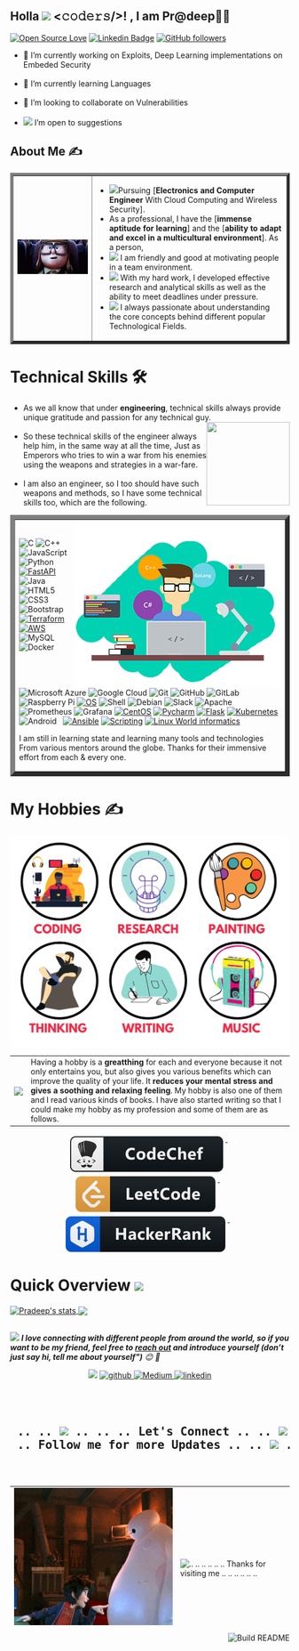 <!--
**KVSSKPRADEEP/KVSSKPRADEEP** is a ✨ _special_ ✨ repository because its `README.md` (this file) appears on your GitHub profile.

Here are some ideas to get you started:

-->

## Holla <img src="https://github.com/TheDudeThatCode/TheDudeThatCode/blob/master/Assets/Hi.gif" width="20px"> <𝚌𝚘𝚍𝚎𝚛𝚜/>! , I am Pr@deep👨‍🎓
[![Open Source Love](https://badges.frapsoft.com/os/v2/open-source.svg?v=103)](https://github.com/KVSSKPRADEEP)
[![Linkedin Badge](https://img.shields.io/badge/-Pradeep%20Kvssk-blue?style=social&logo=Linkedin&logoColor=blue&link=https://www.linkedin.com/in/pradeepkvssk/)](https://www.linkedin.com/in/pradeepkvssk/) 
[![GitHub followers](https://img.shields.io/github/followers/KVSSKPRADEEP?label=Follow&style=social)](https://github.com/KVSSKPRADEEP/?tab=follow)

<ul text-indent="5px">
 <li> 🔭 I’m currently working on Exploits, Deep Learning implementations on Embeded Security </li><br />
 <li> 🌱 I’m currently learning Languages </li><br />
 <li> 👯 I’m looking to collaborate on Vulnerabilities </li><br />
 <li> <img src="https://github.com/TheDudeThatCode/TheDudeThatCode/blob/master/Assets/Rocket.gif" width="18px"> I’m open to suggestions</li>
 </ul>
<div align="left">

</div>  

<!--About Me-->
## About Me ✍
  <table border="5"><tr><td>
 <img src="https://github.com/KVSSKPRADEEP/KVSSKPRADEEP/blob/main/Assests/adventurer_me.gif"> </td><td>
<div> 
<ul><li><img src="https://github.com/TheDudeThatCode/TheDudeThatCode/blob/master/Assets/Medal.gif" width="20px">Pursuing [<b>Electronics and Computer Engineer</b> With Cloud Computing and Wireless Security]. </li><li>As a professional, I have the [<b>immense aptitude for learning</b>] and the [<b>ability to adapt and excel in a multicultural environment</b>]. 
As a person,
 <li><img src="https://github.com/TheDudeThatCode/TheDudeThatCode/blob/master/Assets/Medal.gif" width="20px">    I am friendly and good at motivating people in a team environment.</li> 

 <li><img src="https://github.com/TheDudeThatCode/TheDudeThatCode/blob/master/Assets/Medal.gif" width="20px">   With my hard work, I developed effective research and analytical skills as well as the ability to meet deadlines under pressure.</li>
<li><img src="https://github.com/TheDudeThatCode/TheDudeThatCode/blob/master/Assets/Medal.gif" width="20px">    I always passionate about understanding the core concepts behind different popular Technological Fields.</li>
 </ul>
 </div>
 </td></tr></table>

<!--Header-->
 

 
<!--technical skills-->

# Technical Skills 🛠 

<ul><li>
As we all know that under <b>engineering</b>, technical skills always provide unique gratitude and passion for any technical guy.</li><img src="https://api.accredible.com/v1/frontend/credential_website_embed_image/badge/29294958" width="150" height="150" align="right">
<br /><li> So these technical skills of the engineer always help him, in the same way at all the time, Just as Emperors who tries to win a war from his enemies using the weapons and strategies in a war-fare. </li><br />
 <li>I am also an engineer, so I too should have such weapons and methods, so I  have some technical skills too,  which are the following.</li></ul>

 <table border="8">
 <tr>
  <td>
<img align="right" src='https://github.com/KVSSKPRADEEP/KVSSKPRADEEP/blob/main/Assests/study.png' ><br />
  
 
![C](https://img.shields.io/badge/-C-000?&logo=C)
![C++](https://img.shields.io/badge/-C++-00599C?style=flat-square&logo=c)
![JavaScript](https://img.shields.io/badge/-JavaScript-black?style=flat-square&logo=javascript)
![Python](https://img.shields.io/badge/-Python-black?style=flat-square&logo=Python)
[![FastAPI](https://img.shields.io/badge/Python_framework-FastAPI-teal?style=flat-square&logo=python&logoColor=white)](https://fastapi.tiangolo.com/)
![Java](https://img.shields.io/badge/-java-E34A86?style=flat-square&logo=java)
![HTML5](https://img.shields.io/badge/-HTML5-E34F26?style=flat-square&logo=html5&logoColor=white)
![CSS3](https://img.shields.io/badge/-CSS3-1572B6?style=flat-square&logo=css3)
![Bootstrap](https://img.shields.io/badge/-Bootstrap-563D7C?style=flat-square&logo=bootstrap)
[![Terraform](https://img.shields.io/badge/Learning-Terraform-623ce4?style=flat-square&logo=terraform&logoColor=white)](https://www.terraform.io/)
[![AWS](https://img.shields.io/badge/Learning-AWS-FF9900?style=flat-square&logo=amazon-aws&logoColor=white)](https://github.com/br3ndonland/awsdev)
![MySQL](https://img.shields.io/badge/-MySQL-black?style=flat-square&logo=mysql)
![Docker](https://img.shields.io/badge/-Docker-black?style=flat-square&logo=docker)
![Microsoft Azure](https://img.shields.io/badge/Microsoft%20Azure-232F7E?style=flat-square&logo=microsoft-azure)
![Google Cloud](https://img.shields.io/badge/Google%20Cloud-black?style=flat-square&logo=google-cloud)
![Git](https://img.shields.io/badge/-Git-black?style=flat-square&logo=git)
![GitHub](https://img.shields.io/badge/-GitHub-181717?style=flat-square&logo=github)
![GitLab](https://img.shields.io/badge/-GitLab-FCA121?style=flat-square&logo=gitlab)
![Raspberry Pi](https://img.shields.io/badge/-Raspberry%20Pi-C51A4A?style=flat-square&logo=Raspberry-Pi)
[![OS](https://img.shields.io/badge/OS-Linux-informational?style=flat-square&logo=linux&logoColor=white)](https://en.wikipedia.org/wiki/Linux)
 ![Shell](https://img.shields.io/badge/-Shell-blasck?style=plastic&logo=Shell)
 ![Debian](https://img.shields.io/badge/-Debian-A80030?style=flat-square&logo=Debian&logoColor=white)
 ![Slack](https://img.shields.io/badge/-Slack-E01563?style=flat-square&logo=Slack&logoColor=white)
 ![Apache](https://img.shields.io/badge/-Apache-D22128?style=flat-square&logo=Apache&logoColor=white)
 ![Prometheus](https://img.shields.io/badge/-Prometheus-000?&logo=Prometheus)
 ![Grafana](https://img.shields.io/badge/-Grafana-000?&logo=Grafana)
 [![CentOS](https://img.shields.io/badge/CentOS-7.0-blue?style=flat-square&logo=CentOS&logoColor=262577)](https://www.centos.org/)
 [![Pycharm](https://img.shields.io/badge/IDE-PyCharm-yellow?style=flat-square&logo=JetBrains)](https://www.jetbrains.com/pycharm/)
 [![Flask](https://img.shields.io/badge/-Flask-000000?style=flat-square&logo=Flask&logoColor=ffffff)](https://flask.palletsprojects.com/)
 [![Kubernetes](https://img.shields.io/badge/-Kubernetes-326CE5?style=flat-square&logo=Kubernetes&logoColor=ffffff)](https://kubernetes.io/)
![Android](https://img.shields.io/badge/-Android-black?logo=android&style=social)&nbsp;&nbsp;
[![Ansible](https://img.shields.io/badge/Learning-Ansible-623ce4?style=flat-square&logo=ansible&logoColor=white)](https://www.ansible.io/)
[![Scripting](https://img.shields.io/badge/Learning-Ansible-623ce4?style=flat-square&logo=ansible&logoColor=white)](https://www.ansible.io/)
[![Linux World informatics](https://badges.frapsoft.com/os/v2/open-source.svg?v=103)](https://www.linuxworldindia.org/)
  <p>I am still in learning state and learning many tools and technologies<br />
   From various mentors around the globe. Thanks for their immensive effort from each & every one.
   </p></td>
 </tr>
 </table>

 <!--My Hobbies-->
 
 
# My Hobbies ✍
<img src="https://github.com/KVSSKPRADEEP/KVSSKPRADEEP/blob/main/Assests/hobby.png" align="center">
<table><tr><td>
<img align="center" src='https://media2.giphy.com/media/3oEduVMHQ73fg96Nri/giphy.webp?cid=ecf05e470420y1dxyhu0c6fcgzyz4m2jnw5ozsdzi7cwx8c2&rid=giphy.webp&ct=g'>
 </td>
 <td>
Having a hobby is a <b>great</b><b>thing</b> for each and everyone because it not only entertains you,
but also gives you various benefits which can improve the quality of your life. It <b>reduces your mental stress and gives a soothing and relaxing feeling</b>. My hobby is also one of them and I read various kinds of books. I have also started writing so that I could make my hobby as my profession  and some of them are as follows.
 </td></tr></table>
<p align="center">
  <a href="#">
    <img src="https://raw.githubusercontent.com/AbhishekMaira10/AbhishekMaira10/master/Resources/svg/codechef.svg" alt="codechef" style="vertical-align:top; margin:4px">
  </a>&nbsp;&nbsp;
  
  <a href="#">
    <img src="https://raw.githubusercontent.com/AbhishekMaira10/AbhishekMaira10/master/Resources/svg/leetcode.svg" alt="leetcode" style="vertical-align:top; margin:4px">
  </a>&nbsp;&nbsp;&nbsp;

  <a href="https://www.hackerrank.com/area51">
    <img src="https://raw.githubusercontent.com/AbhishekMaira10/AbhishekMaira10/master/Resources/svg/hackerrank.svg" alt="hackerrank" style="vertical-align:top; margin:4px">
  </a>&nbsp;&nbsp;&nbsp;
  
</p>

<!--Github Progess bar-->

# Quick Overview <img src="https://github.com/TheDudeThatCode/TheDudeThatCode/blob/master/Assets/Earth.gif" width="24px">
    
<a href="https://github.com/KVSSKPRADEEP/github-readme-stats">
  <img align="center" src="https://github-readme-stats.anuraghazra1.vercel.app/api?username=KVSSKPRADEEP&show_icons=true&include_all_commits=true&theme=radical" alt="Pradeep's  stats" />
</a>
<a href="https://github.com/KVSSKPRADEEP/github-readme-stats">
 
  <img align="center" src="https://github-readme-stats.anuraghazra1.vercel.app/api/top-langs/?username=KVSSKPRADEEP&layout=compact&theme=radical" />
</a>

</br>


<!--footer-->

## 
<img src="https://media.giphy.com/media/LnQjpWaON8nhr21vNW/giphy.gif" width="60"> <em>
 <b>I love connecting with different people from around the world, so if you want to be my friend, feel free to [reach out](https://wa.me/+919084369325) and introduce yourself (don’t just say hi, tell me about yourself")</b> 😊 💜</em>

<div align="center"> <img src="https://github.com/TheDudeThatCode/TheDudeThatCode/blob/master/Assets/Handshake.gif" height="32px">
<a href="https://github.com/KVSSKPRADEEP" target="_blank">
<img src=https://img.shields.io/badge/github-%2324292e.svg?&style=for-the-badge&logo=github&logoColor=white alt=github style="margin-bottom: 5px;" />
<a href="https://medium.com/@kvsskpradeep" target="_blank"><img alt="Medium" src="https://img.shields.io/badge/medium-%2312100E.svg?&style=for-the-badge&logo=medium&logoColor=white" />
</a>
<a href="https://linkedin.com/in/pradeepkvssk" target="_blank">
<img src=https://img.shields.io/badge/linkedin-%231E77B5.svg?&style=for-the-badge&logo=linkedin&logoColor=white alt=linkedin style="margin-bottom: 5px;" />
</a>

</div>  

<br/>  
 
  <pre> <h2> .. .. <img src="https://github.com/TheDudeThatCode/TheDudeThatCode/blob/master/Assets/Hi.gif" width="20px"> .. .. .. Let's Connect .. .. <img src="https://github.com/TheDudeThatCode/TheDudeThatCode/blob/master/Assets/Hi.gif" width="20px"><br /> .. Follow me for more Updates .. .. <img src="https://github.com/TheDudeThatCode/TheDudeThatCode/blob/master/Assets/Earth.gif" width="24px"> .. .. <img src="https://github.com/TheDudeThatCode/TheDudeThatCode/blob/master/Assets/Earth.gif" width="24px"> .. .. </h1></pre>
 
 <br />
 <center>
<table height="250" width="250"><tr><td> 
<img alt=".. .. .. .. .. .. Let's Connect & Grow .. .. .. .. .. .." width="100%" src="https://github.com/KVSSKPRADEEP/KVSSKPRADEEP/blob/main/Assests/follow.gif" />
 </td><td>  
<img height="120" alt=".. .. .. .. .. .. Thanks for visiting me .. .. .. .. .. .." width="100%" src="https://raw.githubusercontent.com/BrunnerLivio/brunnerlivio/master/images/marquee.svg" />
 <br /></td></tr></table>
 <div align="center">
</center>
<a href="https://github.com/KVSSKPRADEEP/KVSSKPRADEEP"><img src="https://github.com/simonw/simonw/workflows/Build%20README/badge.svg" align="right" alt="Build README">




